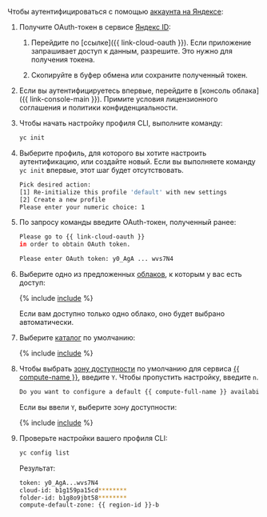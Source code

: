 Чтобы аутентифицироваться с помощью [аккаунта на Яндексе](../../iam/concepts/users/accounts.md#passport):

1. Получите OAuth-токен в сервисе [Яндекс ID](https://yandex.ru/dev/id/doc/ru/concepts/ya-oauth-intro): 

   1. Перейдите по [ссылке]({{ link-cloud-oauth }}). Если приложение запрашивает доступ к данным, разрешите. Это нужно для получения токена.

   1. Скопируйте в буфер обмена или сохраните полученный токен.

1. Если вы аутентифицируетесь впервые, перейдите в [консоль облака]({{ link-console-main }}). Примите условия лицензионного соглашения и политики конфиденциальности.


1. Чтобы начать настройку профиля CLI, выполните команду:

    ```bash
    yc init
    ```


1. Выберите профиль, для которого вы хотите настроить аутентификацию, или создайте новый. Если вы выполняете команду `yc init` впервые, этот шаг будет отсутствовать.

   ```bash
   Pick desired action:
   [1] Re-initialize this profile 'default' with new settings
   [2] Create a new profile
   Please enter your numeric choice: 1
   ```

1. По запросу команды введите OAuth-токен, полученный ранее:
   
   ```bash
   Please go to {{ link-cloud-oauth }}
   in order to obtain OAuth token.

   Please enter OAuth token: y0_AgA ... wvs7N4
   ```

1. Выберите одно из предложенных [облаков](../../resource-manager/concepts/resources-hierarchy.md#cloud), к которым у вас есть доступ:
   
   {% include [include](choose-cloud.md) %}

   Если вам доступно только одно облако, оно будет выбрано автоматически.

1. Выберите [каталог](../../resource-manager/concepts/resources-hierarchy.md#folder) по умолчанию:

   {% include [include](choose-folder.md) %}


1. Чтобы выбрать [зону доступности](../../overview/concepts/geo-scope.md) по умолчанию для сервиса [{{ compute-name }}](../../compute/), введите `Y`. Чтобы пропустить настройку, введите `n`.

   ```bash
   Do you want to configure a default {{ compute-full-name }} availability zone? [Y/n] Y
   ```  

   Если вы ввели `Y`, выберите зону доступности:

   {% include [include](choose-zone.md) %}


1. Проверьте настройки вашего профиля CLI:
   
   ```bash
   yc config list
   ```

   Результат:

   ```bash
   token: y0_AgA...wvs7N4
   cloud-id: b1g159pa15cd********
   folder-id: b1g8o9jbt58********
   compute-default-zone: {{ region-id }}-b
   ```


